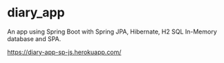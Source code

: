 # diary_app
An app using Spring Boot with Spring JPA, Hibernate, H2 SQL In-Memory database and SPA.

https://diary-app-sp-js.herokuapp.com/
